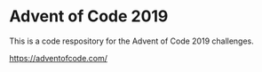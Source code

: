 # Advent of Code 2019

This is a code respository for the Advent of Code 2019 challenges.

https://adventofcode.com/
